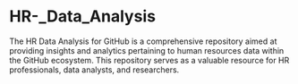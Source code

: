 # HR-_Data_Analysis
The HR Data Analysis for GitHub is a comprehensive repository aimed at providing insights and analytics pertaining to human resources data within the GitHub ecosystem. This repository serves as a valuable resource for HR professionals, data analysts, and researchers.
